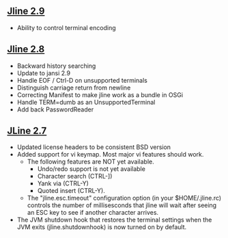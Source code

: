 ## [Jline 2.9][2_9]
[2_9]: https://oss.sonatype.org/content/groups/public/jline/jline/2.9
                                                                     
* Ability to control terminal encoding

## [Jline 2.8][2_8]
[2_8]: https://oss.sonatype.org/content/groups/public/jline/jline/2.8
                                                                     
* Backward history searching
* Update to jansi 2.9
* Handle EOF / Ctrl-D on unsupported terminals
* Distinguish carriage return from newline
* Correcting Manifest to make jline work as a bundle in OSGi
* Handle TERM=dumb as an UnsupportedTerminal
* Add back PasswordReader

## [JLine 2.7][2_7]
[2_7]: https://oss.sonatype.org/content/groups/public/jline/jline/2.7

* Updated license headers to be consistent BSD version
* Added support for vi keymap. Most major vi features should work.
   * The following features are NOT yet available.
      * Undo/redo support is not yet available
      * Character search (CTRL-])
      * Yank via (CTRL-Y)
      * Quoted insert (CTRL-Y).
   * The "jline.esc.timeout" configuration option (in your $HOME/.jline.rc) controls the number of millisesconds that jline will wait after seeing an ESC key to see if another character arrives.
* The JVM shutdown hook that restores the terminal settings when the JVM exits (jline.shutdownhook) is now turned on by default.

